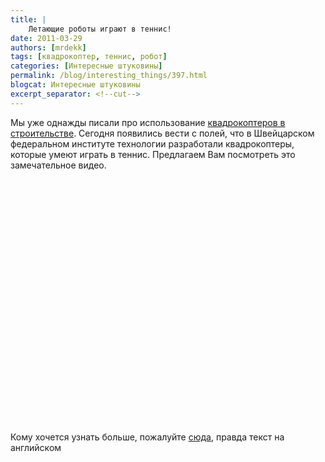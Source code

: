 ```yaml
---
title: |
    Летающие роботы играют в теннис!
date: 2011-03-29
authors: [mrdekk]
tags: [квадрокоптер, теннис, робот]
categories: [Интересные штуковины]
permalink: /blog/interesting_things/397.html
blogcat: Интересные штуковины
excerpt_separator: <!--cut-->
---
```


Мы уже однажды писали про использование [квадрокоптеров в строительстве](http://itw66.ru/blog/future_architect/page2/). Сегодня появились вести с полей, что в Швейцарском федеральном институте технологии разработали квадрокоптеры, которые умеют играть в теннис. Предлагаем Вам посмотреть это замечательное видео. 

<object width="640" height="390"><param name="movie" value="http://www.youtube.com/v/3CR5y8qZf0Y&hl=en_US&feature=player_embedded&version=3"></param><param name="allowFullScreen" value="true"></param><param name="allowScriptAccess" value="always"></param><embed src="http://www.youtube.com/v/3CR5y8qZf0Y&hl=en_US&feature=player_embedded&version=3" type="application/x-shockwave-flash" allowfullscreen="true" allowScriptAccess="always" width="640" height="390"></embed></object>

Кому хочется узнать больше, пожалуйте [сюда](http://www.idsc.ethz.ch/Research_DAndrea/FMA), правда текст на английском
